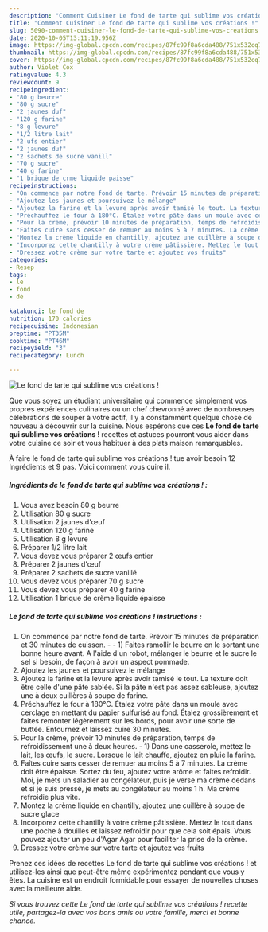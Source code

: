 ```yaml
---
description: "Comment Cuisiner Le fond de tarte qui sublime vos créations !"
title: "Comment Cuisiner Le fond de tarte qui sublime vos créations !"
slug: 5090-comment-cuisiner-le-fond-de-tarte-qui-sublime-vos-creations
date: 2020-10-05T13:11:19.956Z
image: https://img-global.cpcdn.com/recipes/87fc99f8a6cda488/751x532cq70/le-fond-de-tarte-qui-sublime-vos-creations-photo-principale-de-la-recette.jpg
thumbnail: https://img-global.cpcdn.com/recipes/87fc99f8a6cda488/751x532cq70/le-fond-de-tarte-qui-sublime-vos-creations-photo-principale-de-la-recette.jpg
cover: https://img-global.cpcdn.com/recipes/87fc99f8a6cda488/751x532cq70/le-fond-de-tarte-qui-sublime-vos-creations-photo-principale-de-la-recette.jpg
author: Violet Cox
ratingvalue: 4.3
reviewcount: 9
recipeingredient:
- "80 g beurre"
- "80 g sucre"
- "2 jaunes duf"
- "120 g farine"
- "8 g levure"
- "1/2 litre lait"
- "2 ufs entier"
- "2 jaunes duf"
- "2 sachets de sucre vanill"
- "70 g sucre"
- "40 g farine"
- "1 brique de crme liquide paisse"
recipeinstructions:
- "On commence par notre fond de tarte. Prévoir 15 minutes de préparation et 30 minutes de cuisson.  1) Faites ramollir le beurre en le sortant une bonne heure avant. A l&#39;aide d&#39;un robot, mélanger le beurre et le sucre le sel si besoin, de façon à avoir un aspect pommade."
- "Ajoutez les jaunes et poursuivez le mélange"
- "Ajoutez la farine et la levure après avoir tamisé le tout. La texture doit être celle d&#39;une pâte sablée. Si la pâte n&#39;est pas assez sableuse, ajoutez une à deux cuillères à soupe de farine."
- "Préchauffez le four à 180°C. Étalez votre pâte dans un moule avec cerclage en mettant du papier sulfurisé au fond. Étalez grossièrement et faites remonter légèrement sur les bords, pour avoir une sorte de buttée. Enfournez et laissez cuire 30 minutes."
- "Pour la crème, prévoir 10 minutes de préparation, temps de refroidissement une à deux heures. 1) Dans une casserole, mettez le lait, les œufs, le sucre. Lorsque le lait chauffe, ajoutez en pluie la farine."
- "Faîtes cuire sans cesser de remuer au moins 5 à 7 minutes. La crème doit être épaisse. Sortez du feu, ajoutez votre arôme et faites refroidir. Moi, je mets un saladier au congélateur, puis je verse ma crème dedans et si je suis pressé, je mets au congélateur au moins 1 h. Ma crème refroidie plus vite."
- "Montez la crème liquide en chantilly, ajoutez une cuillère à soupe de sucre glace"
- "Incorporez cette chantilly à votre crème pâtissière. Mettez le tout dans une poche à douilles et laissez refroidir pour que cela soit épais. Vous pouvez ajouter un peu d&#39;Agar Agar pour faciliter la prise de la crème."
- "Dressez votre crème sur votre tarte et ajoutez vos fruits"
categories:
- Resep
tags:
- le
- fond
- de

katakunci: le fond de 
nutrition: 170 calories
recipecuisine: Indonesian
preptime: "PT35M"
cooktime: "PT46M"
recipeyield: "3"
recipecategory: Lunch

---
```



![Le fond de tarte qui sublime vos créations !](https://img-global.cpcdn.com/recipes/87fc99f8a6cda488/751x532cq70/le-fond-de-tarte-qui-sublime-vos-creations-photo-principale-de-la-recette.jpg)

Que vous soyez un étudiant universitaire qui commence simplement vos propres expériences culinaires ou un chef chevronné avec de nombreuses célébrations de souper à votre actif, il y a constamment quelque chose de nouveau à découvrir sur la cuisine. Nous espérons que ces <strong> Le fond de tarte qui sublime vos créations ! </strong> recettes et astuces pourront vous aider dans votre cuisine ce soir et vous habituer à des plats maison remarquables.

<!--inarticleads1-->

À faire le fond de tarte qui sublime vos créations ! tue avoir besoin 12 Ingrédients et 9 pas. Voici comment vous cuire il.

##### Ingrédients de le fond de tarte qui sublime vos créations ! :

1. Vous avez besoin 80 g beurre
1. Utilisation 80 g sucre
1. Utilisation 2 jaunes d&#39;œuf
1. Utilisation 120 g farine
1. Utilisation 8 g levure
1. Préparer 1/2 litre lait
1. Vous devez vous préparer 2 œufs entier
1. Préparer 2 jaunes d&#39;œuf
1. Préparer 2 sachets de sucre vanillé
1. Vous devez vous préparer 70 g sucre
1. Vous devez vous préparer 40 g farine
1. Utilisation 1 brique de crème liquide épaisse




<!--inarticleads2-->

##### Le fond de tarte qui sublime vos créations ! instructions :

1. On commence par notre fond de tarte. Prévoir 15 minutes de préparation et 30 minutes de cuisson. -  - 1) Faites ramollir le beurre en le sortant une bonne heure avant. A l&#39;aide d&#39;un robot, mélanger le beurre et le sucre le sel si besoin, de façon à avoir un aspect pommade.
1. Ajoutez les jaunes et poursuivez le mélange
1. Ajoutez la farine et la levure après avoir tamisé le tout. La texture doit être celle d&#39;une pâte sablée. Si la pâte n&#39;est pas assez sableuse, ajoutez une à deux cuillères à soupe de farine.
1. Préchauffez le four à 180°C. Étalez votre pâte dans un moule avec cerclage en mettant du papier sulfurisé au fond. Étalez grossièrement et faites remonter légèrement sur les bords, pour avoir une sorte de buttée. Enfournez et laissez cuire 30 minutes.
1. Pour la crème, prévoir 10 minutes de préparation, temps de refroidissement une à deux heures. - 1) Dans une casserole, mettez le lait, les œufs, le sucre. Lorsque le lait chauffe, ajoutez en pluie la farine.
1. Faîtes cuire sans cesser de remuer au moins 5 à 7 minutes. La crème doit être épaisse. Sortez du feu, ajoutez votre arôme et faites refroidir. Moi, je mets un saladier au congélateur, puis je verse ma crème dedans et si je suis pressé, je mets au congélateur au moins 1 h. Ma crème refroidie plus vite.
1. Montez la crème liquide en chantilly, ajoutez une cuillère à soupe de sucre glace
1. Incorporez cette chantilly à votre crème pâtissière. Mettez le tout dans une poche à douilles et laissez refroidir pour que cela soit épais. Vous pouvez ajouter un peu d&#39;Agar Agar pour faciliter la prise de la crème.
1. Dressez votre crème sur votre tarte et ajoutez vos fruits




<!--inarticleads1-->

<p>
Prenez ces idées de recettes Le fond de tarte qui sublime vos créations ! et utilisez-les ainsi que peut-être même expérimentez pendant que vous y êtes. La cuisine est un endroit formidable pour essayer de nouvelles choses avec la meilleure aide.
</p>

<p>
<i>Si vous trouvez cette Le fond de tarte qui sublime vos créations ! recette utile, partagez-la avec vos bons amis ou votre famille, merci et bonne chance.</i>
</p>
